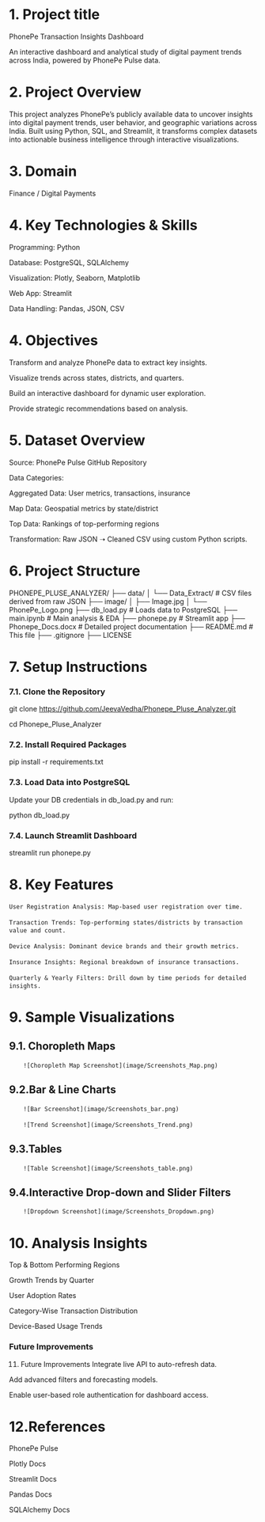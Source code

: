 # 1. Project title
PhonePe Transaction Insights Dashboard

An interactive dashboard and analytical study of digital payment trends across India, powered by PhonePe Pulse data.


# 2. Project Overview

This project analyzes PhonePe’s publicly available data to uncover insights into digital payment trends, user behavior, and geographic variations across India. Built using Python, SQL, and Streamlit, it transforms complex datasets into actionable business intelligence through interactive visualizations.


# 3. Domain

Finance / Digital Payments


# 4. Key Technologies & Skills
Programming: Python

Database: PostgreSQL, SQLAlchemy

Visualization: Plotly, Seaborn, Matplotlib

Web App: Streamlit

Data Handling: Pandas, JSON, CSV

# 4. Objectives
Transform and analyze PhonePe data to extract key insights.

Visualize trends across states, districts, and quarters.

Build an interactive dashboard for dynamic user exploration.

Provide strategic recommendations based on analysis.


# 5. Dataset Overview
Source: PhonePe Pulse GitHub Repository

Data Categories:

Aggregated Data: User metrics, transactions, insurance

Map Data: Geospatial metrics by state/district

Top Data: Rankings of top-performing regions

Transformation: Raw JSON ➝ Cleaned CSV using custom Python scripts.


# 6. Project Structure

PHONEPE_PLUSE_ANALYZER/
├── data/
│   └── Data_Extract/                  # CSV files derived from raw JSON
├── image/
│   ├── Image.jpg
│   └── PhonePe_Logo.png
├── db_load.py                         # Loads data to PostgreSQL
├── main.ipynb                         # Main analysis & EDA
├── phonepe.py                         # Streamlit app
├── Phonepe_Docs.docx                  # Detailed project documentation
├── README.md                          # This file
├── .gitignore
├── LICENSE


# 7.  Setup Instructions
### 7.1. Clone the Repository

git clone https://github.com/JeevaVedha/Phonepe_Pluse_Analyzer.git

cd Phonepe_Pluse_Analyzer

### 7.2. Install Required Packages

pip install -r requirements.txt

### 7.3. Load Data into PostgreSQL

Update your DB credentials in db_load.py and run:

python db_load.py

### 7.4. Launch Streamlit Dashboard

streamlit run phonepe.py

# 8. Key Features
    User Registration Analysis: Map-based user registration over time.

    Transaction Trends: Top-performing states/districts by transaction value and count.

    Device Analysis: Dominant device brands and their growth metrics.

    Insurance Insights: Regional breakdown of insurance transactions.

    Quarterly & Yearly Filters: Drill down by time periods for detailed insights.


# 9. Sample Visualizations
## 9.1. Choropleth Maps
        ![Choropleth Map Screenshot](image/Screenshots_Map.png)

## 9.2.Bar & Line Charts
        ![Bar Screenshot](image/Screenshots_bar.png)

        ![Trend Screenshot](image/Screenshots_Trend.png)

## 9.3.Tables
        ![Table Screenshot](image/Screenshots_table.png)

## 9.4.Interactive Drop-down and Slider Filters
        ![Dropdown Screenshot](image/Screenshots_Dropdown.png)
        

# 10. Analysis Insights
Top & Bottom Performing Regions

Growth Trends by Quarter

User Adoption Rates

Category-Wise Transaction Distribution

Device-Based Usage Trends

### Future Improvements
11. Future Improvements
Integrate live API to auto-refresh data.

Add advanced filters and forecasting models.

Enable user-based role authentication for dashboard access.


# 12.References
PhonePe Pulse

Plotly Docs

Streamlit Docs

Pandas Docs

SQLAlchemy Docs